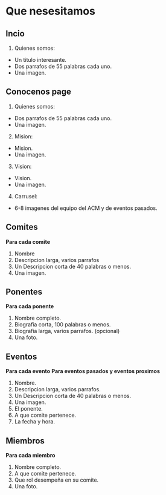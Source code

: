 # Que nesesitamos

## Incio 
1. Quienes somos:
 - Un titulo interesante.
 - Dos parrafos de 55 palabras cada uno. 
 - Una imagen.

## Conocenos page
1. Quienes somos:
  - Dos parrafos de 55 palabras cada uno. 
  - Una imagen.
  
2. Mision:
  - Mision.
  - Una imagen.
  
3. Vision:
  - Vision.
  - Una imagen.
  
4. Carrusel:
  - 6-8 imagenes del equipo del ACM y de eventos pasados.

## Comites
**Para cada comite**
1. Nombre
2. Descripcion larga, varios parrafos
3. Un Descripcion corta de 40 palabras o menos.
4. Una imagen.

## Ponentes
**Para cada ponente**
1. Nombre completo.
2. Biografia corta, 100 palabras o menos.
3. Biografia larga, varios parrafos. (opcional)
4. Una foto.

## Eventos
**Para cada evento**
**Para eventos pasados y eventos proximos**
1. Nombre.
2. Descripcion larga, varios parrafos.
3. Un Descripcion corta de 40 palabras o menos.
4. Una imagen.
5. El ponente.
6. A que comite pertenece.
7. La fecha y hora.

## Miembros
**Para cada miembro**
1. Nombre completo.
2. A que comite pertenece.
3. Que rol desempeña en su comite.
4. Una foto.
